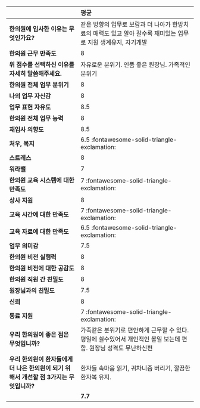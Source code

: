 | | 평균 |
| :--- | :--- |
| **한의원에 입사한 이유는 무엇인가요?** | 같은 방향의 업무로 보람과 더 나아가 한방치료의 매력도 있고 알아 갈수록 재미있는 업무로 지원 생계유지, 자기개발 |
| **한의원 근무 만족도** | 8 |
| **위 점수를 선택하신 이유를 자세히 말씀해주세요.** | 자유로운 분위기. 인품 좋은 원장님. 가족적인 분위기 |
| **한의원 전체 업무 분위기** | 8 |
| **나의 업무 자신감** | 8 |
| **업무 표현 자유도** | 8.5 |
| **한의원 전체 업무 능력** | 8 |
| **재입사 의향도** | 8.5 |
| **처우, 복지** | 6.5 :fontawesome-solid-triangle-exclamation: |
| **스트레스** | 8 |
| **워라밸** | 7 |
| **한의원 교육 시스템에 대한 만족도** | 7 :fontawesome-solid-triangle-exclamation: |
| **상사 지원** | 8 |
| **교육 시간에 대한 만족도** | 7 :fontawesome-solid-triangle-exclamation: |
| **교육 자료에 대한 만족도** | 6.5 :fontawesome-solid-triangle-exclamation: |
| **업무 의미감** | 7.5 |
| **한의원 비전 실행력** | 8 |
| **한의원 비전에 대한 공감도** | 8 |
| **한의원 직원 간 친밀도** | 8 |
| **원장님과의 친밀도** | 7.5 |
| **신뢰** | 8 |
| **동료 지원** | 7 :fontawesome-solid-triangle-exclamation: |
| **우리 한의원이 좋은 점은 무엇입니까?** | 가족같은 분위기로 편안하게 근무할 수 있다. 평일에 쉴수있어서 개인적인 볼일 보는데 편함. 원장님 성격도 무난하신편 |
| **우리 한의원이 환자들에게 더 나은 한의원이 되기 위해서 개선할 점 3가지는 무엇입니까?** | 환자들 속마음 읽기, 귀차니즘 버리기, 깔끔한 환자복 유지. |
| | **7.7** |